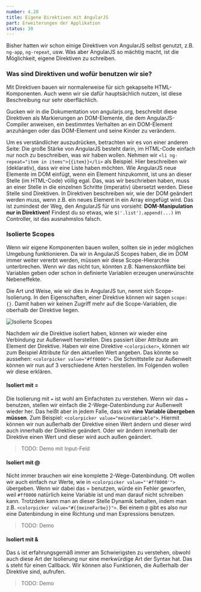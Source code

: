 ```yaml
---
number: 4.20
title: Eigene Direktiven mit AngularJS
part: Erweiterungen der Applikation
status: 30
---
```


Bisher hatten wir schon einige Direktiven von AngularJS selbst genutzt, z.B. `ng-app`, `ng-repeat`, usw. Was aber AngularJS so mächtig macht, ist die Möglichkeit, eigene Direktiven zu schreiben.

### Was sind Direktiven und wofür benutzen wir sie?

Mit Direktiven bauen wir normalerweise für sich gekapselte HTML-Komponenten. Auch wenn wir sie dafür hauptsächlich  nutzen, ist diese Beschreibung nur sehr oberflächlich.

Gucken wir in die Dokumentation von angularjs.org, beschreibt diese Direktiven als Markierungen an DOM-Elemente, die dem AngularJS-Compiler anweisen, ein bestimmtes Verhalten an ein DOM-Element anzuhängen oder das DOM-Element und seine Kinder zu verändern.

Um es verständlicher auszudrücken, betrachten wir es von einer anderen Seite: Die große Stärke von AngularJS besteht darin, im HTML-Code einfach nur noch zu beschreiben, was wir haben wollen. Nehmen wir `<li ng-repeat="item in items">{{item}}</li>` als Beispiel. Hier beschreiben wir (deklarativ), dass wir eine Liste haben möchten. Wie AngularJS neue Elemente im DOM einfügt, wenn ein Element hinzukommt, ist uns an dieser Stelle (im HTML-Code) völlig egal.
Das, was wir beschrieben haben, muss an einer Stelle in die einzelnen Schritte (imperativ) übersetzt werden. Diese Stelle sind Direktiven. In Direktiven beschreiben wir, wie der DOM geändert werden muss, wenn z.B. ein neues Element in ein Array eingefügt wird. Das ist zumindest der Weg, den AngularJS für uns vorsieht: **DOM-Manipulation nur in Direktiven!** Findest du so etwas, wie `$('.list').append(...)` im Controller, ist das ausnahmslos falsch.

### Isolierte Scopes

Wenn wir eigene Komponenten bauen wollen, sollten sie in jeder möglichen Umgebung funktionieren. Da wir in AngularJS Scopes haben, die im DOM immer weiter vererbt werden, müssen wir diese Scope-Hierarchie unterbrechen. Wenn wir das nicht tun, könnten z.B. Namenskonflikte bei Variablen geben oder schon in definierte Variablen erzeugen unerwünschte Nebeneffekte.

Die Art und Weise, wie wir dies in AngularJS tun, nennt sich Scope-Isolierung. In den Eigenschaften, einer Direktive können wir sagen `scope: {}`. Damit haben wir keinen Zugriff mehr auf die Scope-Variablen, die oberhalb der Direktive liegen.

![Isolierte Scopes](https://assets-production-workshops-de.s3.amazonaws.com/system/uploads/29/angularjs-scopes-isoliert.png)

Nachdem wir die Direktive isoliert haben, können wir wieder eine Verbindung zur Außenwelt herstellen. Dies passiert über Attribute am Element der Direktive. Haben wir eine Direktive `<colorpicker>`, können wir zum Beispiel Attribute für den aktuellen Wert angeben. Das könnte so aussehen: `<colorpicker value="#ff0000">`. Die Schnittstelle zur Außenwelt können wir nun auf 3 verschiedene Arten herstellen. Im Folgenden wollen wir diese erklären.

#### Isoliert mit =

Die Isolierung mit `=` ist wohl am Einfachsten zu verstehen. Wenn wir das `=` benutzen, stellen wir einfach die 2-Wege-Datenbindung zur Außenwelt wieder her. Das heißt aber in jedem Falle, dass wir **eine Variable übergeben müssen**. Zum Beispiel: `<colorpicker value="meineVariable">`. Hiermit können wir nun außerhalb der Direktive einen Wert ändern und dieser wird auch innerhalb der Direktive geändert. Oder wir ändern innerhalb der Direktive einen Wert und dieser wird auch außen geändert.

> TODO: Demo mit Input-Feld

#### Isoliert mit @

Nicht immer brauchen wir eine komplette 2-Wege-Datenbindung. Oft wollen wir auch einfach nur Werte, wie in `<colorpicker value="'#ff0000'">` übergeben. Wenn wir dabei das = benutzen, würde ein Fehler geworfen, weil `#ff0000` natürlich keine Variable ist und man darauf nicht schreiben kann. Trotzdem kann man an dieser Stelle Dynamik behalten, indem man z.B. `<colorpicker value="#{{meineFarbe}}">`. Bei einem `@` gibt es also nur eine Datenbindung in eine Richtung und man Expressions benutzen.

> TODO: Demo

#### Isoliert mit &

Das `&` ist erfahrungsgemäß immer am Schwierigsten zu verstehen, obwohl auch diese Art der Isolierung nur eine merkwürdige Art der Syntax hat. Das `&` steht für einen Callback. Wir können also Funktionen, die Außerhalb der Direktive sind, aufrufen.

> TODO: Demo